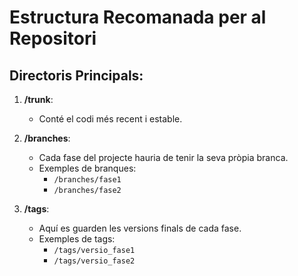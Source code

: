 # Estructura Recomanada per al Repositori

## Directoris Principals:
1. **/trunk**:
   - Conté el codi més recent i estable.
   
2. **/branches**:
   - Cada fase del projecte hauria de tenir la seva pròpia branca.
   - Exemples de branques:
     - `/branches/fase1`
     - `/branches/fase2`
   
3. **/tags**:
   - Aquí es guarden les versions finals de cada fase.
   - Exemples de tags:
     - `/tags/versio_fase1`
     - `/tags/versio_fase2`